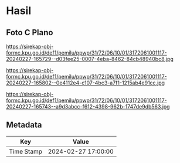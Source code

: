 # Hasil

## Foto C Plano

https://sirekap-obj-formc.kpu.go.id/def1/pemilu/ppwp/31/72/06/10/01/3172061001117-20240227-165729--d03fee25-0007-4eba-8462-84cb48940bc8.jpg

https://sirekap-obj-formc.kpu.go.id/def1/pemilu/ppwp/31/72/06/10/01/3172061001117-20240227-165802--0e4112e4-c107-4bc3-a7f1-1215ab4e91cc.jpg

https://sirekap-obj-formc.kpu.go.id/def1/pemilu/ppwp/31/72/06/10/01/3172061001117-20240227-165743--a9d3abcc-f612-4398-962b-1747de9db563.jpg


## Metadata

| Key        | Value               |
| ---------- | ------------------- |
| Time Stamp | 2024-02-27 17:00:00 |



